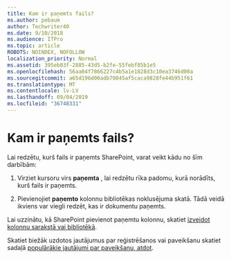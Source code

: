 ```yaml
---
title: Kam ir paņemts fails?
ms.author: pebaum
author: Techwriter40
ms.date: 9/10/2018
ms.audience: ITPro
ms.topic: article
ROBOTS: NOINDEX, NOFOLLOW
localization_priority: Normal
ms.assetid: 395eb03f-2885-43d5-b2fe-55febf85b1e5
ms.openlocfilehash: 56aa04f7866227c4b5a1e1828d3c10ea3746d00a
ms.sourcegitcommit: a65d196d00adb70045af5caca9828fe44b951f61
ms.translationtype: MT
ms.contentlocale: lv-LV
ms.lasthandoff: 09/04/2019
ms.locfileid: "36748331"
---
```

# <a name="who-has-a-file-checked-out"></a>Kam ir paņemts fails?

Lai redzētu, kurš fails ir paņemts SharePoint, varat veikt kādu no šīm darbībām:
  
1. Virziet kursoru virs **paņemta** , lai redzētu rīka padomu, kurā norādīts, kurš fails ir paņemts. 
    
2. Pievienojiet **paņemto** kolonnu bibliotēkas noklusējuma skatā. Tādā veidā ikviens var viegli redzēt, kas ir dokumentu paņemts. 
    
Lai uzzinātu, kā SharePoint pievienot paņemtu kolonnu, skatiet [izveidot kolonnu sarakstā vai bibliotēkā](https://go.microsoft.com/fwlink/?linkid=2019591). 
  
Skatiet biežāk uzdotos jautājumus par reģistrēšanos vai paveikšanu skatiet sadaļā [populārākie jautājumi par paveikšanu, atdot](https://go.microsoft.com/fwlink/?linkid=2018786).
  

